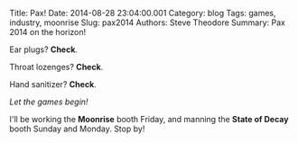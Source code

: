 Title: Pax!
Date: 2014-08-28 23:04:00.001
Category: blog
Tags: games, industry, moonrise
Slug: pax2014
Authors: Steve Theodore
Summary: Pax 2014 on the horizon!

Ear plugs? **Check**.

Throat lozenges? **Check**.

Hand sanitizer? **Check**.

_Let the games begin!_

I'll be working the **Moonrise** booth Friday, and manning the **State of Decay** booth Sunday and Monday. Stop by!


